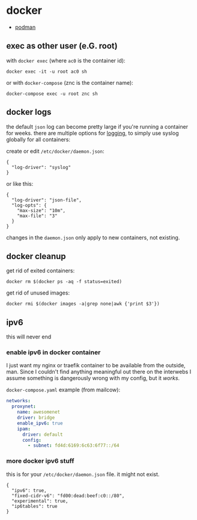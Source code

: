 # docker

- [podman](/man/podman)

## exec as other user (e.G. root)

with `docker exec` (where `ac0` is the container id):

```
docker exec -it -u root ac0 sh
```

or with `docker-compose` (znc is the container name):

```
docker-compose exec -u root znc sh
```

## docker logs

the default `json` log can become pretty large if you're running a container for weeks. there are multiple options for [logging](https://docs.docker.com/config/containers/logging/), to simply use syslog globally for all containers:

create or edit `/etc/docker/daemon.json`:

```
{
  "log-driver": "syslog"
}
```

or like this:

```
{
  "log-driver": "json-file",
  "log-opts": {
    "max-size": "10m",
    "max-file": "3"
  }
}
```

changes in the `daemon.json` only apply to new containers, not existing.

## docker cleanup

get rid of exited containers:

```
docker rm $(docker ps -aq -f status=exited)
```

get rid of unused images:

```
docker rmi $(docker images -a|grep none|awk {'print $3'})
```

## ipv6

this will never end

### enable ipv6 in docker container

I just want my nginx or traefik container to be available from the outside, man. Since I couldn't find anything meaningful out there on the interwebs I assume something is dangerously wrong with my config, but it *works*.

`docker-compose.yaml` example (from mailcow):

```yaml
networks:
  proxynet:
    name: awesomenet
    driver: bridge
    enable_ipv6: true
    ipam:
      driver: default
      config:
        - subnet: fd4d:6169:6c63:6f77::/64
```

### more docker ipv6 stuff

this is for your `/etc/docker/daemon.json` file. it might not exist.

```
{
  "ipv6": true,
  "fixed-cidr-v6": "fd00:dead:beef:c0::/80",
  "experimental": true,
  "ip6tables": true
}
```
